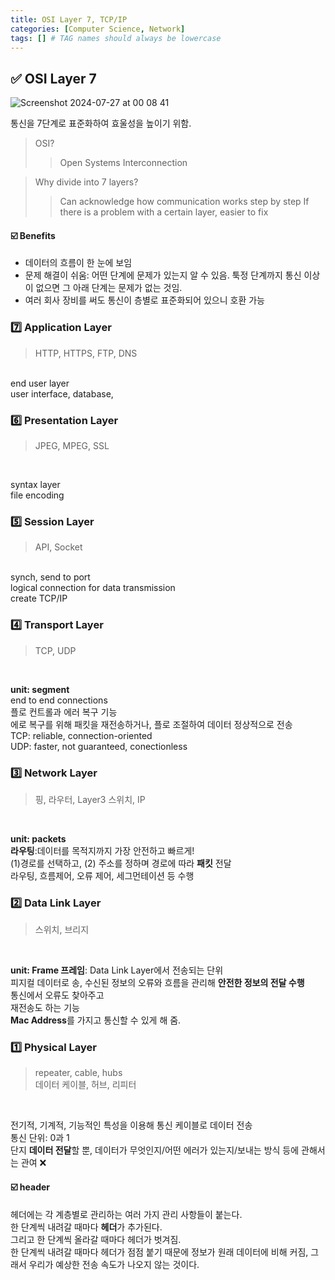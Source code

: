 ```yaml
---
title: OSI Layer 7, TCP/IP
categories: [Computer Science, Network]
tags: [] # TAG names should always be lowercase
---
```


## ✅ OSI Layer 7

![Screenshot 2024-07-27 at 00 08 41](https://github.com/user-attachments/assets/368aa344-e5d1-48fa-9907-4e2467a3c1e0)

통신을 7단계로 표준화하여 효울성을 높이기 위함. <br>

> OSI?
>
> > Open Systems Interconnection

> Why divide into 7 layers?
>
> > Can acknowledge how communication works step by step
> > If there is a problem with a certain layer, easier to fix

#### ☑️ Benefits

- 데이터의 흐름이 한 눈에 보임
- 문제 해결이 쉬움: 어떤 단계에 문제가 있는지 알 수 있음. 툭정 단계까지 통신 이상이 없으면 그 아래 단계는 문제가 없는 것임.
- 여러 회사 장비를 써도 통신이 층별로 표준화되어 있으니 호환 가능

### 7️⃣ Application Layer

> HTTP, HTTPS, FTP, DNS <br>

<br>
end user layer <br>
user interface, database,

### 6️⃣ Presentation Layer

> JPEG, MPEG, SSL <br>

<br>

syntax layer <br>
file encoding <br>

### 5️⃣ Session Layer

> API, Socket <br>

<br>
synch, send to port <br>
logical connection for data transmission <br>
create TCP/IP <br>

### 4️⃣ Transport Layer

> TCP, UDP <br>

<br>

**unit: segment** <br>
end to end connections <br>
플로 컨트롤과 에러 복구 기능 <br>
에로 복구를 위해 패킷을 재전송하거나, 플로 조절하여 데이터 정상적으로 전송 <br>
TCP: reliable, connection-oriented <br>
UDP: faster, not guaranteed, conectionless <br>

### 3️⃣ Network Layer

> 핑, 라우터, Layer3 스위치, IP <br>

<br>

**unit: packets** <br>
**라우팅**:데이터를 목적지까지 가장 안전하고 빠르게! <br>
(1)경로를 선택하고, (2) 주소를 정하며 경로에 따라 **패킷** 전달 <br>
라우팅, 흐름제어, 오류 제어, 세그먼테이션 등 수행 <br>

### 2️⃣ Data Link Layer

> 스위치, 브리지 <br>

<br>

**unit: Frame 프레임**: Data Link Layer에서 전송되는 단위 <br>
피지컬 데이터로 송, 수신된 정보의 오류와 흐름을 관리해 **안전한 정보의 전달 수행** <br>
통신에서 오류도 찾아주고 <br>
재전송도 하는 기능 <br>
**Mac Address**를 가지고 통신할 수 있게 해 줌. <br>

### 1️⃣ Physical Layer

> repeater, cable, hubs <br>
> 데이터 케이블, 허브, 리피터 <br>

<br>

전기적, 기계적, 기능적인 특성을 이용해 통신 케이블로 데이터 전송 <br>
통신 단위: 0과 1 <br>
단지 **데이터 전달**할 뿐, 데이터가 무엇인지/어떤 에러가 있는지/보내는 방식 등에 관해서는 관여 ❌ <br>

#### ☑️ header

헤더에는 각 계층별로 관리하는 여러 가지 관리 사항들이 붙는다. <br>
한 단계씩 내려갈 때마다 **헤더**가 추가된다. <br>
그리고 한 단계씩 올라갈 때마다 헤더가 벗겨짐. <br>
한 단계씩 내려갈 때마다 헤더가 점점 붙기 때문에 정보가 원래 데이터에 비해 커짐, 그래서 우리가 예상한 전송 속도가 나오지 않는 것이다. <br>
